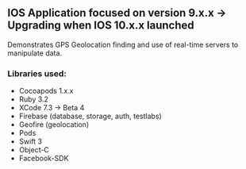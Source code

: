 ## IOS Application focused on version 9.x.x -> Upgrading when IOS 10.x.x launched
Demonstrates GPS Geolocation finding and use of real-time servers to manipulate data.

### Libraries used:
* Cocoapods 1.x.x
* Ruby 3.2
* XCode 7.3 -> Beta 4
* Firebase (database, storage, auth, testlabs)
* Geofire (geolocation)
* Pods
* Swift 3
* Object-C
* Facebook-SDK
